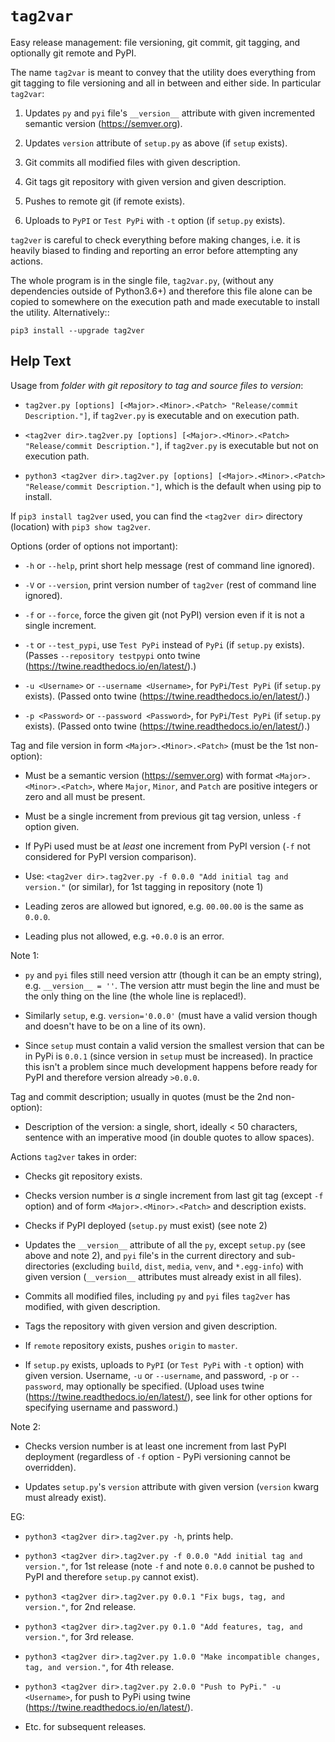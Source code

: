 ``tag2var``
===========

Easy release management: file versioning, git commit, git tagging, and  optionally 
git remote and PyPI. 

The name ``tag2var`` is meant to convey that the utility does everything from 
git tagging to file versioning and all in between and either side. In particular
``tag2var``:

  1. Updates ``py`` and ``pyi`` file's ``__version__`` attribute with given incremented 
     semantic version (<https://semver.org>).

  2. Updates ``version`` attribute of ``setup.py`` as above (if ``setup`` exists).

  3. Git commits all modified files with given description.

  4. Git tags git repository with given version and given description.

  5. Pushes to remote git (if remote exists).

  6. Uploads to ``PyPI`` or ``Test PyPi`` with ``-t`` option (if ``setup.py`` exists).

``tag2ver`` is careful to check everything before making changes, i.e. it is heavily
biased to finding and reporting an error before attempting any actions.

The whole program is in the single file, ``tag2var.py``, (without any dependencies outside 
of Python3.6+) and therefore this file alone can be copied to somewhere on the execution 
path and made executable to install the utility. 
Alternatively::
    
    pip3 install --upgrade tag2ver


Help Text
---------

Usage from *folder with git repository to tag and source files to version*:

  *  ``tag2ver.py [options] [<Major>.<Minor>.<Patch> "Release/commit Description."]``, 
     if ``tag2ver.py`` is executable and on execution path.

  *  ``<tag2ver dir>.tag2ver.py [options] [<Major>.<Minor>.<Patch> "Release/commit Description."]``, 
     if ``tag2ver.py`` is executable but not on execution path.

  *  ``python3 <tag2ver dir>.tag2ver.py [options] [<Major>.<Minor>.<Patch> "Release/commit Description."]``,
     which is the default when using pip to install.

If ``pip3 install tag2ver`` used, you can find the ``<tag2ver dir>`` directory (location) with 
``pip3 show tag2ver``.

Options (order of options not important):

  * ``-h`` or ``--help``, print short help message (rest of command line ignored).

  * ``-V`` or ``--version``, print version number of ``tag2ver`` 
    (rest of command line ignored).

  * ``-f`` or ``--force``, force the given git (not PyPI) version even if it is not a single 
    increment.

  * ``-t`` or ``--test_pypi``, use ``Test PyPi`` instead of ``PyPi`` (if ``setup.py`` exists).
    (Passes ``--repository testpypi`` onto twine (<https://twine.readthedocs.io/en/latest/>).)

  * ``-u <Username>`` or ``--username <Username>``, for ``PyPi``/``Test PyPi`` (if ``setup.py`` exists).
    (Passed onto twine (<https://twine.readthedocs.io/en/latest/>).)

  * ``-p <Password>`` or ``--password <Password>``, for ``PyPi``/``Test PyPi`` (if ``setup.py`` exists).
    (Passed onto twine (<https://twine.readthedocs.io/en/latest/>).)

Tag and file version in form ```<Major>.<Minor>.<Patch>``` (must be the 1st non-option):

  * Must be a semantic version (<https://semver.org>) with format ``<Major>.<Minor>.<Patch>``,
    where ``Major``, ``Minor``, and ``Patch`` are positive integers or zero and
    all must be present.

  * Must be a single increment from previous git tag version, unless ``-f`` option given.

  * If PyPi used must be at *least* one increment from PyPI version 
    (``-f`` not considered for PyPI version comparison).

  * Use: ``<tag2ver dir>.tag2ver.py -f 0.0.0 "Add initial tag and version."`` 
    (or similar), for 1st tagging in repository (note 1)

  * Leading zeros are allowed but ignored, e.g. ``00.00.00`` is the same as ``0.0.0``.

  * Leading plus not allowed, e.g. ``+0.0.0`` is an error.

Note 1:

  * ``py`` and ``pyi`` files still need version attr (though it can be an empty string), 
    e.g. ``__version__ = ''``.
    The version attr must begin the line and must be the only thing on the line
    (the whole line is replaced!).

  * Similarly ``setup``, e.g. ``version='0.0.0'`` 
    (must have a valid version though and doesn't have to be on a line of its own).

  * Since ``setup`` must contain a valid version the smallest version that can be in PyPi
    is ``0.0.1`` (since version in ``setup`` must be increased). In practice this isn't a 
    problem since much development happens before ready for PyPI and therefore version 
    already ``>0.0.0``.

Tag and commit description; usually in quotes (must be the 2nd non-option):

  * Description of the version: a single, short, ideally < 50 characters, sentence with 
    an imperative mood (in double quotes to allow spaces).

Actions ``tag2ver`` takes in order:

  * Checks git repository exists.

  * Checks version number is *a* single increment from last git tag (except ``-f`` option) 
    and of form ``<Major>.<Minor>.<Patch>`` and description exists.

  * Checks if PyPI deployed (``setup.py`` must exist) (see note 2)

  * Updates the ``__version__`` attribute of all the ``py``, except ``setup.py`` 
    (see above and note 2), and ``pyi`` file's in the 
    current directory and sub-directories 
    (excluding ``build``, ``dist``, ``media``, ``venv``, and ``*.egg-info``)
    with given version 
    (``__version__`` attributes must already exist in all files).

  * Commits all modified files, including ``py`` and ``pyi`` files ``tag2ver`` has modified, 
    with given description.

  * Tags the repository with given version and given description.

  * If ``remote`` repository exists, pushes ``origin`` to ``master``.

  * If ``setup.py`` exists, uploads to ``PyPI`` (or ``Test PyPi`` with ``-t`` option) 
    with given version. 
    Username, ``-u`` or ``--username``, and password, ``-p`` or ``--password``, 
    may optionally be specified.
    (Upload uses twine (<https://twine.readthedocs.io/en/latest/>), 
    see link for other options for specifying username and password.)

Note 2:

  * Checks version number is at least one increment from last PyPI deployment 
    (regardless of ``-f`` option - PyPi versioning cannot be overridden).

  * Updates ``setup.py``'s ``version`` attribute with given version 
    (``version`` kwarg must already exist).

EG:

  * ``python3 <tag2ver dir>.tag2ver.py -h``, prints help.

  * ``python3 <tag2ver dir>.tag2ver.py -f 0.0.0 "Add initial tag and version."``, 
    for 1st release (note ``-f`` and note ``0.0.0`` cannot be pushed to PyPI
    and therefore ``setup.py`` cannot exist).

  * ``python3 <tag2ver dir>.tag2ver.py 0.0.1 "Fix bugs, tag, and version."``, 
    for 2nd release.

  * ``python3 <tag2ver dir>.tag2ver.py 0.1.0 "Add features, tag, and version."``, 
    for 3rd release.

  * ``python3 <tag2ver dir>.tag2ver.py 1.0.0 "Make incompatible changes, tag, and version."``, 
    for 4th release.

  * ``python3 <tag2ver dir>.tag2ver.py 2.0.0 "Push to PyPi." -u <Username>``, 
    for push to PyPi using twine (<https://twine.readthedocs.io/en/latest/>).

  * Etc. for subsequent releases.
